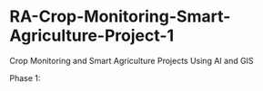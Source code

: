 # RA-Crop-Monitoring-Smart-Agriculture-Project-1

Crop Monitoring and Smart Agriculture Projects Using AI and GIS

Phase 1: 

